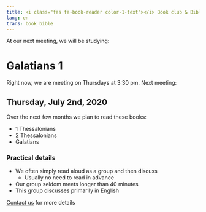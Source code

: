 ```yaml
---
title: <i class="fas fa-book-reader color-1-text"></i> Book club & Bible study <i class="fas fa-bible color-1-dark-text"></i>
lang: en
trans: book_bible
---
```

At our next meeting, we will be studying:

# Galatians 1

Right now, we are meeting on Thursdays at 3:30 pm. Next meeting:
## Thursday, July 2nd, 2020

Over the next few months we plan to read these books:
* 1 Thessalonians
* 2 Thessalonians
* Galatians

### Practical details
* We often simply read aloud as a group and then discuss
  * Usually no need to read in advance
* Our group seldom meets longer than 40 minutes
* This group discusses primarily in English

[Contact us](/contact) for more details
